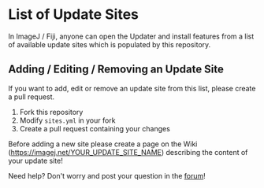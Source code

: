 # List of Update Sites

In ImageJ / Fiji, anyone can open the Updater and install features from a list of available update sites which is populated by this repository.

## Adding / Editing / Removing an Update Site
If you want to add, edit or remove an update site from this list, please create a pull request.

1. Fork this repository
2. Modify `sites.yml` in your fork
3. Create a pull request containing your changes

Before adding a new site please create a page on the Wiki (https://imagej.net/YOUR_UPDATE_SITE_NAME) describing the content of your update site!

Need help? Don't worry and post your question in the [forum](https://forum.image.sc/)!
